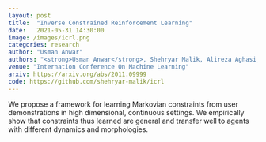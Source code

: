 ```yaml
---
layout: post
title:  "Inverse Constrained Reinforcement Learning"
date:   2021-05-31 14:30:00
image: /images/icrl.png
categories: research
author: "Usman Anwar"
authors: "<strong>Usman Anwar</strong>, Shehryar Malik, Alireza Aghasi, Ali Ahmed"
venue: "Internation Conference On Machine Learning"
arxiv: https://arxiv.org/abs/2011.09999
code: https://github.com/shehryar-malik/icrl
---
```


We propose a framework for learning Markovian constraints from user demonstrations in high dimensional, continuous settings. We empirically show that constraints thus learned are general and transfer well to agents with different dynamics and morphologies. 
